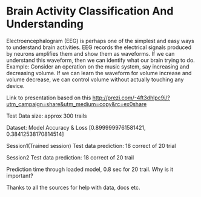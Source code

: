 # Brain Activity Classification And Understanding

Electroencephalogram (EEG) is perhaps one of the simplest and easy ways to understand brain activities. EEG records the electrical signals produced by neurons amplifies them and show them as waveforms. If we can understand this waveform, then we can identify what our brain trying to do. Example: Consider an operation on the music system, say increasing and decreasing volume. If we can learn the waveform for volume increase and volume decrease, we can control volume without actually touching any device.

Link to presentation based on this
http://prezi.com/-4ft3dhlpc9i/?utm_campaign=share&utm_medium=copy&rc=ex0share

Test Data size:
approx 300 trails

Dataset:
Model Accuracy & Loss
[0.8999999761581421, 0.38412538170814514]

Session1(Trained session)
Test data prediction: 18 correct of 20 trial

Session2
Test data prediction: 18 correct of 20 trail

Prediction time through loaded model, 0.8 sec for 20 trail. Why is it important?

Thanks to all the sources for help with data, docs etc.
